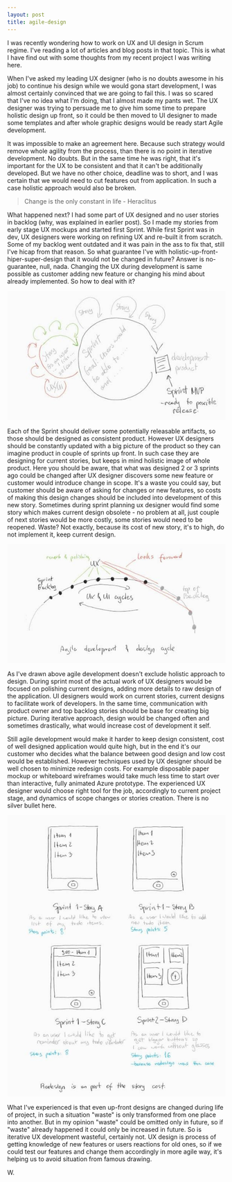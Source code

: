 ```yaml
---
layout: post
title: agile-design
---
```


I was recently wondering how to work on UX and UI design in Scrum regime. I've reading a lot of articles and blog posts in that topic. 
This is what I have find out with some thoughts from my recent project I was writing here. 

When I've asked my leading UX designer (who is no doubts awesome in his job) to continue his design while we would gona start development, I was almost certainly convinced that we are going to fail this. I was so scared that I've no idea what I'm doing, that I almost made my pants wet. 
The UX designer was trying to persuade me to give him some time to prepare holistic design up front, so it could be then moved to UI designer to made some templates and after whole graphic designs would be ready start Agile development. 

It was impossible to make an agreement here. Because such strategy would remove whole agility from the process, than there is no point in iterative development. No doubts. But in the same time he was right, that it's important for the UX to be consistent and that it can't be additionally developed. But we have no other choice, deadline was to short, and I was certain that we would need to cut features out from application. In such a case holistic approach would also be broken. 

> Change is the only constant in life - Heraclitus

What happened next? I had some part of UX designed and no user stories in backlog (why, was explained in earlier post). So I made my stories from early stage UX mockups and started first Sprint. While first Sprint was in dev, UX designers were working on refining UX and re-built it from scratch. Some of my backlog went outdated and it was pain in the ass to fix that, still I've hicap from that reason. So what guarantee I've with holistic-up-front-hiper-super-design that it would not be changed in future? Answer is no-guarantee, null, nada. Changing the UX during development is same possible as customer adding new feature or changing his mind about already implemented. So how to deal with it?

![Agile cycle with ux cycles](/assets/agile-ux-cycles.png)

Each of the Sprint should deliver some potentially releasable artifacts, so those should be designed as consistent product. However UX designers should be constantly updated with a big picture of the product so they can imagine product in couple of sprints up front. In such case they are designing for current stories, but keeps in mind holistic image of whole product.
Here you should be aware, that what was designed 2 or 3 sprints ago could be changed after UX designer discovers some new feature or customer would introduce change in scope. It's a waste you could say, but customer should be aware of asking for changes or new features, so costs of making this design changes should be included into development of this new story. Sometimes during sprint planning ux designer would find some story which makes current design obsolete - no problem at all, just couple of next stories would be more costly, some stories would need to be reopened. Waste? Not exactly, because its cost of new story, it's to high, do not implement it, keep current design.

![How to achieve holistic approach](/assets/ux-holistic.png)

As I've drawn above agile development doesn't exclude holistic approach to design. During sprint most of the actual work of UX designers would  be focused on polishing current designs, adding more details to raw design of the application. UI designers would work on current stories, current designs to facilitate work of developers. In the same time, communication with product owner and top backlog stories should be base for creating big picture. During iterative approach, design would be changed often and sometimes drastically, what would increase cost of development it self.
 
Still agile development would make it harder to keep design consistent, cost of well designed application would quite high, but in the end it's our customer who decides what the balance between good design and low cost would be established. However techniques used by UX designer should be well chosen to minimize redesign costs. For example disposable paper mockup or whiteboard wireframes would take much less time to start over than interactive, fully animated Azure prototype. The experienced UX designer would choose right tool for the job, accordingly to current project stage, and dynamics of scope changes or stories creation. 
There is no silver bullet here. 

![Cost of redesign](/assets/ux-changes-example.png)

What I've experienced is that even up-front designs are changed during life of project, in such a situation "waste" is only transformed from one place into another. But in my opinion "waste" could be omitted only in future, so if "waste" already happened it could only be increased in future. So is iterative UX development wasteful, certainly not. UX design is process of getting knowledge of new features or users reactions for old ones, so if we could test our features and change them accordingly in more agile way, it's helping us to avoid situation from famous drawing. 

W. 
